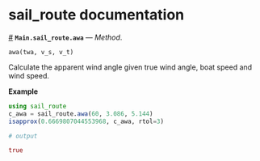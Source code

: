 
<a id='sail_route-documentation-1'></a>

# sail_route documentation



<a id='Main.sail_route.awa-Tuple{Any,Any,Any}' href='#Main.sail_route.awa-Tuple{Any,Any,Any}'>#</a>
**`Main.sail_route.awa`** &mdash; *Method*.



```
awa(twa, v_s, v_t)
```

Calculate the apparent wind angle given true wind angle, boat speed and wind speed.

**Example**

```julia
using sail_route
c_awa = sail_route.awa(60, 3.086, 5.144)
isapprox(0.6669807044553968, c_awa, rtol=3)

# output

true
```

